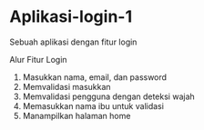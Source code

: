 # Aplikasi-login-1
Sebuah aplikasi dengan fitur login

Alur Fitur Login
1. Masukkan nama, email, dan password
2. Memvalidasi masukkan
3. Memvalidasi pengguna dengan deteksi wajah
4. Memasukkan nama ibu untuk validasi
5. Manampilkan halaman home
